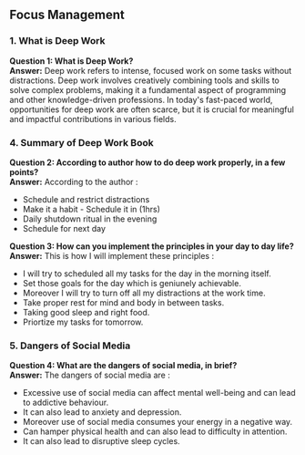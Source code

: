 ## Focus Management  

### 1. What is Deep Work  

**Question 1: What is Deep Work?**  
**Answer:** Deep work refers to intense, focused work on some tasks without distractions. Deep work involves creatively combining tools and skills to solve complex problems, making it a fundamental aspect of programming and other knowledge-driven professions. In today's fast-paced world, opportunities for deep work are often scarce, but it is crucial for meaningful and impactful contributions in various fields.  

### 4. Summary of Deep Work Book  

**Question 2: According to author how to do deep work properly, in a few points?**  
**Answer:** According to the author :  
- Schedule and restrict distractions
- Make it a habit - Schedule it in (1hrs)
- Daily shutdown ritual in the evening
- Schedule for next day

**Question 3: How can you implement the principles in your day to day life?**  
**Answer:** This is how I will implement these principles :  
- I will try to scheduled all my tasks for the day in the morning itself.
- Set those goals for the day which is geniunely achievable.
- Moreover I will try to turn off all my distractions at the work time.
- Take proper rest for mind and body in between tasks.
- Taking good sleep and right food.
- Priortize my tasks for tomorrow.

### 5. Dangers of Social Media

**Question 4: What are the dangers of social media, in brief?**  
**Answer:**  The dangers of social media are :  
- Excessive use of social media can affect mental well-being and can lead to addictive behaviour.
- It can also lead to anxiety and depression.
- Moreover use of social media consumes your energy in a negative way.
- Can hamper physical health and can also lead to difficulty in attention.
- It can also lead to disruptive sleep cycles.
